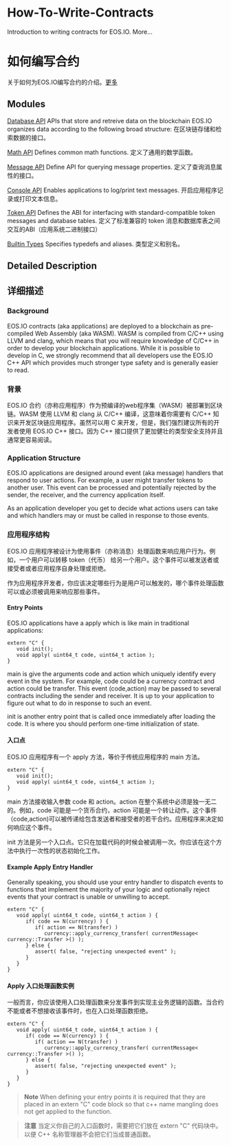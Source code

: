 # How-To-Write-Contracts
Introduction to writing contracts for EOS.IO. More...

# 如何编写合约
关于如何为EOS.IO编写合约的介绍。[更多]()

## Modules
[Database API]()
 	APIs that store and retreive data on the blockchain EOS.IO organizes data according to the following broad structure: 
 	在区块链存储和检索数据的接口。
 
 [Math API]()
 	Defines common math functions. 
 	定义了通用的数学函数。
 
 [Message API]()
 	Define API for querying message properties. 
 	定义了查询消息属性的接口。
 
 [Console API]()
 	Enables applications to log/print text messages. 
 	开启应用程序记录或打印文本信息。
 
 [Token API]()
 	Defines the ABI for interfacing with standard-compatible token messages and database tables. 
 	定义了标准兼容的 token 消息和数据库表之间交互的ABI（应用系统二进制接口）
 
 [Builtin Types]()
 	Specifies typedefs and aliases. 
 	类型定义和别名。
 
## Detailed Description

## 详细描述

### Background

EOS.IO contracts (aka applications) are deployed to a blockchain as pre-compiled Web Assembly (aka WASM). WASM is compiled from C/C++ using LLVM and clang, which means that you will require knowledge of C/C++ in order to develop your blockchain applications. While it is possible to develop in C, we strongly recommend that all developers use the EOS.IO C++ API which provides much stronger type safety and is generally easier to read.

### 背景

EOS.IO 合约（亦称应用程序）作为预编译的web程序集（WASM）被部署到区块链。WASM 使用 LLVM 和 clang 从 C/C++ 编译，这意味着你需要有 C/C++ 知识来开发区块链应用程序。虽然可以用 C 来开发，但是，我们强烈建议所有的开发者使用 EOS.IO C++ 接口。因为 C++ 接口提供了更加健壮的类型安全支持并且通常更容易阅读。

### Application Structure

EOS.IO applications are designed around event (aka message) handlers that respond to user actions. For example, a user might transfer tokens to another user. This event can be processed and potentially rejected by the sender, the receiver, and the currency application itself.

As an application developer you get to decide what actions users can take and which handlers may or must be called in response to those events.

### 应用程序结构

EOS.IO 应用程序被设计为使用事件（亦称消息）处理函数来响应用户行为。例如，一个用户可以转移 token（代币） 给另一个用户。这个事件可以被发送者或接受者或者应用程序自身处理或拒绝。

作为应用程序开发者，你应该决定哪些行为是用户可以触发的，哪个事件处理函数可以或必须被调用来响应那些事件。

#### Entry Points

EOS.IO applications have a apply which is like main in traditional applications:

```
extern "C" {
   void init();
   void apply( uint64_t code, uint64_t action );
}
```

main is give the arguments code and action which uniquely identify every event in the system. For example, code could be a currency contract and action could be transfer. This event (code,action) may be passed to several contracts including the sender and receiver. It is up to your application to figure out what to do in response to such an event.

init is another entry point that is called once immediately after loading the code. It is where you should perform one-time initialization of state.

#### 入口点
EOS.IO 应用程序有一个 apply 方法，等价于传统应用程序的 main 方法。

```
extern "C" {
   void init();
   void apply( uint64_t code, uint64_t action );
}
```

main 方法接收输入参数 code 和 action。action 在整个系统中必须是独一无二的。例如，code 可能是一个货币合约，action 可能是一个转让动作。这个事件（code,action)可以被传递给包含发送者和接受者的若干合约。应用程序来决定如何响应这个事件。

init 方法是另一个入口点。它只在加载代码的时候会被调用一次。你应该在这个方法中执行一次性的状态初始化工作。


#### Example Apply Entry Handler

Generally speaking, you should use your entry handler to dispatch events to functions that implement the majority of your logic and optionally reject events that your contract is unable or unwilling to accept.

```
extern "C" {
   void apply( uint64_t code, uint64_t action ) {
      if( code == N(currency) ) {
         if( action == N(transfer) ) 
            currency::apply_currency_transfer( currentMessage< currency::Transfer >() );
      } else {
         assert( false, "rejecting unexpected event" );
      }
   }
}
```

#### Apply 入口处理函数实例

一般而言，你应该使用入口处理函数来分发事件到实现主业务逻辑的函数。当合约不能或者不想接收该事件时，也在入口处理函数拒绝。

```
extern "C" {
   void apply( uint64_t code, uint64_t action ) {
      if( code == N(currency) ) {
         if( action == N(transfer) ) 
            currency::apply_currency_transfer( currentMessage< currency::Transfer >() );
      } else {
         assert( false, "rejecting unexpected event" );
      }
   }
}
```

>**Note**
>When defining your entry points it is required that they are placed in an extern "C" code block so that c++ name mangling does not get applied to the function.

>**注意**
>当定义你自己的入口函数时，需要把它们放在  extern "C" 代码块中。以便 C++ 名称管理器不会把它们当成普通函数。

